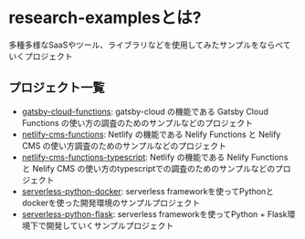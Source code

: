 # research-examplesとは?

多種多様なSaaSやツール、ライブラリなどを使用してみたサンプルをならべていくプロジェクト

## プロジェクト一覧

* [gatsby-cloud-functions](./gatsby-cloud-functions): gatsby-cloud の機能である Gatsby Cloud Functions の使い方の調査のためのサンプルなどのプロジェクト
* [netlify-cms-functions](./netlify-cms-functions): Netlify の機能である Nelify Functions と Nelify CMS の使い方調査のためのサンプルなどのプロジェクト
* [netlify-cms-functions-typescript](./netlify-cms-functions-typescript): Netlify の機能である Nelify Functions と Nelify CMS の使い方のtypescriptでの調査のためのサンプルなどのプロジェクト
* [serverless-python-docker](./serverless-python-docker): serverless frameworkを使ってPythonとdockerを使った開発環境のサンプルプロジェクト
* [serverless-python-flask](./serverless-python-flask): serverless frameworkを使ってPython + Flask環境下で開発していくサンプルプロジェクト